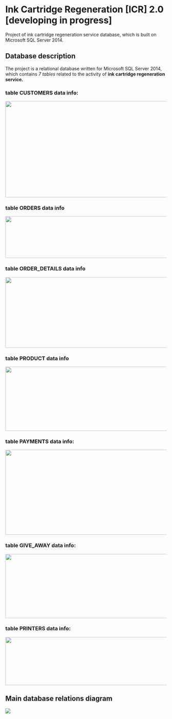 # Ink Cartridge Regeneration [ICR] 2.0 [developing in progress] </br> 
Project of ink cartridge regeneration service database, which is built on Microsoft SQL Server 2014.  </br> 
## Database description </br> 
The project is a relational database written for Microsoft SQL Server 2014, which contains <i>7 tables</i> related to the activity of <b>ink cartridge regeneration service.</b>
### table CUSTOMERS data info: </br>
<img src="https://user-images.githubusercontent.com/59047042/85919795-dbb1d700-b86e-11ea-8d65-c2e4e03cb00f.jpg" width="600" height="300"> </br>
### table ORDERS data info </br>
<img src="https://user-images.githubusercontent.com/59047042/85919856-43682200-b86f-11ea-91c7-1ac98eebec7c.jpg" width="600" height="130"> </br>
### table ORDER_DETAILS data info </br>
<img src="https://user-images.githubusercontent.com/59047042/85919968-1c5e2000-b870-11ea-8368-40cea1e79b9f.jpg" width="600" height="220"> </br> 
### table PRODUCT data info </br>
<img src="https://user-images.githubusercontent.com/59047042/85920010-75c64f00-b870-11ea-8ec7-5f7289e844f1.jpg" width="600" height="200"> </br> 
### table PAYMENTS data info: </br>
<img src="https://user-images.githubusercontent.com/59047042/85920050-a3ab9380-b870-11ea-928a-a79f31c1323e.jpg" width="600" height="265"> </br> 
### table GIVE_AWAY data info: </br>
<img src="https://user-images.githubusercontent.com/59047042/85920083-0866ee00-b871-11ea-80ab-8583075b05c4.jpg" width="600" height="200"> </br>
### table PRINTERS data info: </br>
<img src="https://user-images.githubusercontent.com/59047042/85920104-3ea46d80-b871-11ea-9e59-5a4d083d4d82.jpg" width="600" height="150"> </br>


## Main database relations diagram 
<img src="https://user-images.githubusercontent.com/59047042/85919730-5af2db00-b86e-11ea-95a3-04940538c57d.jpg">
